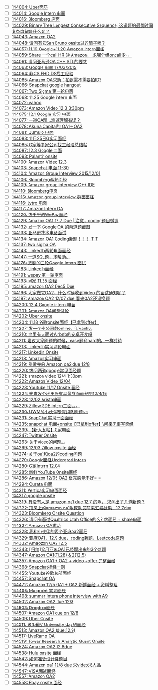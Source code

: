 - [ ] [144004: Uber面筋](http://instant.1point3acres.com/thread/144004)
- [ ] [144014: Google Intern 电面](http://instant.1point3acres.com/thread/144014)
- [ ] [144016: Bloomberg 店面](http://instant.1point3acres.com/thread/144016)
- [ ] [144029: Binary Tree Longest Consecutive Sequence, 这道题的最优时间复杂度解是什么呢？](http://instant.1point3acres.com/thread/144029)
- [ ] [144043: Amazon OA2](http://instant.1point3acres.com/thread/144043)
- [ ] [144048: 请问有去San Bruno onsite过的筒子嚒？](http://instant.1point3acres.com/thread/144048)
- [ ] [144057: 11.19 Google+11.20 Amazon intern面经](http://instant.1point3acres.com/thread/144057)
- [ ] [144059: Share 一个call HR @ Amazon， 求哪个组oncall少。。](http://instant.1point3acres.com/thread/144059)
- [ ] [144061: 请问亚马逊OA C++ STL的要求](http://instant.1point3acres.com/thread/144061)
- [ ] [144063: Google 电面 12/03/2015](http://instant.1point3acres.com/thread/144063)
- [ ] [144064: 非CS PHD DS找工经验](http://instant.1point3acres.com/thread/144064)
- [ ] [144065: Amazon OA求助：拍照需不需要拍ID?](http://instant.1point3acres.com/thread/144065)
- [ ] [144066: Snapchat google hangout](http://instant.1point3acres.com/thread/144066)
- [ ] [144067: Two Sigma 第一轮电面](http://instant.1point3acres.com/thread/144067)
- [ ] [144068: 11.25 Google intern 电面](http://instant.1point3acres.com/thread/144068)
- [ ] [144072: yahoo](http://instant.1point3acres.com/thread/144072)
- [ ] [144073: Amazon Video 12.3 3:30pm](http://instant.1point3acres.com/thread/144073)
- [ ] [144075: 12.1 Google 实习 电面](http://instant.1point3acres.com/thread/144075)
- [ ] [144077: 一道OA题...难道理解有误？](http://instant.1point3acres.com/thread/144077)
- [ ] [144078: Akuna Capital的 OA1＋OA2](http://instant.1point3acres.com/thread/144078)
- [ ] [144081: Qumulo 电面](http://instant.1point3acres.com/thread/144081)
- [ ] [144083: 11月25日G实习面经](http://instant.1point3acres.com/thread/144083)
- [ ] [144085: G家等多家公司找工经验总结帖](http://instant.1point3acres.com/thread/144085)
- [ ] [144087: 12.3 Google 二面](http://instant.1point3acres.com/thread/144087)
- [ ] [144093: Palantir onsite](http://instant.1point3acres.com/thread/144093)
- [ ] [144100: Amazon Video 12.3](http://instant.1point3acres.com/thread/144100)
- [ ] [144103: Snapchat 电面 11-30](http://instant.1point3acres.com/thread/144103)
- [ ] [144104: Amazon Group Interview 2015/12/01](http://instant.1point3acres.com/thread/144104)
- [ ] [144106: Bloomberg两轮面经](http://instant.1point3acres.com/thread/144106)
- [ ] [144109: Amazon group interview C++ IDE](http://instant.1point3acres.com/thread/144109)
- [ ] [144110: Bloomberg电面](http://instant.1point3acres.com/thread/144110)
- [ ] [144115: Amazon group interview 群面面经](http://instant.1point3acres.com/thread/144115)
- [ ] [144116: Lytro 电面](http://instant.1point3acres.com/thread/144116)
- [ ] [144117: Amazon Intern OA](http://instant.1point3acres.com/thread/144117)
- [ ] [144120: 热乎乎的WePay面经](http://instant.1point3acres.com/thread/144120)
- [ ] [144129: Amazon OA1 12.7 Due | 注意，coding题目微调](http://instant.1point3acres.com/thread/144129)
- [ ] [144132: 发一下 Google OA 的两道题截图](http://instant.1point3acres.com/thread/144132)
- [ ] [144133: 亚马逊技术电话面试](http://instant.1point3acres.com/thread/144133)
- [ ] [144134: Amazon OA1 Coding新题！！！ T T](http://instant.1point3acres.com/thread/144134)
- [ ] [144137: two sigma OA](http://instant.1point3acres.com/thread/144137)
- [ ] [144143: LinkedIn两轮电面面经](http://instant.1point3acres.com/thread/144143)
- [ ] [144147: 一道SQL题，求帮助。](http://instant.1point3acres.com/thread/144147)
- [ ] [144176: 悲剧的三轮Google Intern 面试](http://instant.1point3acres.com/thread/144176)
- [ ] [144183: LinkedIn面经](http://instant.1point3acres.com/thread/144183)
- [ ] [144191: wepay 第一轮电面](http://instant.1point3acres.com/thread/144191)
- [ ] [144193: M家 11.25 面经](http://instant.1point3acres.com/thread/144193)
- [ ] [144195: amazon OA2 Dec5 Due](http://instant.1point3acres.com/thread/144195)
- [ ] [144196: 大家做完OA2，什么时候收到Video 的面试通知呢？](http://instant.1point3acres.com/thread/144196)
- [ ] [144197: Amazon OA2 12/07 due 看来OA2还没换题](http://instant.1point3acres.com/thread/144197)
- [ ] [144200: 12.4 Google intern 电面](http://instant.1point3acres.com/thread/144200)
- [ ] [144201: Amazon OA问题讨论](http://instant.1point3acres.com/thread/144201)
- [ ] [144202: Uber onsite](http://instant.1point3acres.com/thread/144202)
- [ ] [144204: 11.18 谷歌onsite面经【已拿到offer】](http://instant.1point3acres.com/thread/144204)
- [ ] [144207: 发一个小公司的online，叫vantiv.](http://instant.1point3acres.com/thread/144207)
- [ ] [144210: 地里有人面过Airbnb的安卓开发吗](http://instant.1point3acres.com/thread/144210)
- [ ] [144211: 建议大家刷题的时候，easy题和hard的，一样对待](http://instant.1point3acres.com/thread/144211)
- [ ] [144213: Linkedin实习两轮电面](http://instant.1point3acres.com/thread/144213)
- [ ] [144217: Linkedin Onsite](http://instant.1point3acres.com/thread/144217)
- [ ] [144218: Amazon实习电面](http://instant.1point3acres.com/thread/144218)
- [ ] [144219: 刚做完的 Amazon oa2 due 12/8](http://instant.1point3acres.com/thread/144219)
- [ ] [144220: 求问两道google常见面经题](http://instant.1point3acres.com/thread/144220)
- [ ] [144221: amazon video 12/4 1:30pm](http://instant.1point3acres.com/thread/144221)
- [ ] [144222: Amazon Video 12/04](http://instant.1point3acres.com/thread/144222)
- [ ] [144223: Youtube 11/17 Onsite 面经](http://instant.1point3acres.com/thread/144223)
- [ ] [144224: 我来发个地里所有马鬃群面面经吧12/4/15](http://instant.1point3acres.com/thread/144224)
- [ ] [144228: 12/02 Arista电面](http://instant.1point3acres.com/thread/144228)
- [ ] [144229: Zillow SDE intern二面。。。](http://instant.1point3acres.com/thread/144229)
- [ ] [144230: UWM的小伙伴寒假组队刷题~~](http://instant.1point3acres.com/thread/144230)
- [ ] [144231: SnapChat实习一面面经](http://instant.1point3acres.com/thread/144231)
- [ ] [144235: snapchat 电面+onsite【已拿到offer】\\闲来无事写面经](http://instant.1point3acres.com/thread/144235)
- [ ] [144239: 【新人发帖】G家电面](http://instant.1point3acres.com/thread/144239)
- [ ] [144247: Twitter Onsite](http://instant.1point3acres.com/thread/144247)
- [ ] [144263: 关于video的问题。。](http://instant.1point3acres.com/thread/144263)
- [ ] [144269: 12/03 Zillow onsite 面经](http://instant.1point3acres.com/thread/144269)
- [ ] [144274: 关于oa1和oa2的coding问题](http://instant.1point3acres.com/thread/144274)
- [ ] [144279: Google面经Undergrad Intern](http://instant.1point3acres.com/thread/144279)
- [ ] [144280: G家Intern 12.04](http://instant.1point3acres.com/thread/144280)
- [ ] [144285: 新鲜YouTube Onsite面经](http://instant.1point3acres.com/thread/144285)
- [ ] [144286: Amazon 12/05 OA2 做完感觉不好= =](http://instant.1point3acres.com/thread/144286)
- [ ] [144294: Curata 电面](http://instant.1point3acres.com/thread/144294)
- [ ] [144311: Vertica实习电面面经](http://instant.1point3acres.com/thread/144311)
- [ ] [144317: google onsite](http://instant.1point3acres.com/thread/144317)
- [ ] [144319: 有没有人是 amazon oa1 due 12.7 的啊， 求问出了几道新题？](http://instant.1point3acres.com/thread/144319)
- [ ] [144322: 顶风上的amazon oa1敢死队员前来汇报战果，12.7due](http://instant.1point3acres.com/thread/144322)
- [ ] [144323: Bloomberg Onsite Question](http://instant.1point3acres.com/thread/144323)
- [ ] [144326: 请问有面过Qualtrics Utah Office的么? 求面经 + share电面](http://instant.1point3acres.com/thread/144326)
- [ ] [144327: Amazon OA求助](http://instant.1point3acres.com/thread/144327)
- [ ] [144328: 我和小伙伴的两个亚麻oa2面经](http://instant.1point3acres.com/thread/144328)
- [ ] [144329: 亚麻OA1，12.9 due，coding新题，Leetcode原题](http://instant.1point3acres.com/thread/144329)
- [ ] [144332: Amaozon OA2 12.5](http://instant.1point3acres.com/thread/144332)
- [ ] [144343: [归纳]12月亚麻OA1已经爆出来的3个新题](http://instant.1point3acres.com/thread/144343)
- [ ] [144347: Amazon OA1(11.28) &amp; 2(12.5)](http://instant.1point3acres.com/thread/144347)
- [ ] [144357: Amazon OA1 + OA2 + video +offer 完整面经](http://instant.1point3acres.com/thread/144357)
- [ ] [144368: Snapchat挂经一则](http://instant.1point3acres.com/thread/144368)
- [ ] [144455: Youtube谷歌总部面经](http://instant.1point3acres.com/thread/144455)
- [ ] [144457: Snapchat OA](http://instant.1point3acres.com/thread/144457)
- [ ] [144472: Amazon 12/5 OA1 + OA2 新鲜面经 + 资料整理](http://instant.1point3acres.com/thread/144472)
- [ ] [144495: Maxpoint 实习面经](http://instant.1point3acres.com/thread/144495)
- [ ] [144498: summer intern phone interview with A9](http://instant.1point3acres.com/thread/144498)
- [ ] [144502: Amazon OA2 due 12/8](http://instant.1point3acres.com/thread/144502)
- [ ] [144503: Dropbox面经](http://instant.1point3acres.com/thread/144503)
- [ ] [144507: Amazon OA1 due on 12/8](http://instant.1point3acres.com/thread/144507)
- [ ] [144509: Uber Onsite](http://instant.1point3acres.com/thread/144509)
- [ ] [144511: 求fb最近University day的面经](http://instant.1point3acres.com/thread/144511)
- [ ] [144513: Amazon OA2 (due:12.9)](http://instant.1point3acres.com/thread/144513)
- [ ] [144517: LiveRamp OA](http://instant.1point3acres.com/thread/144517)
- [ ] [144519: Tower Research Analytic Quant Onsite](http://instant.1point3acres.com/thread/144519)
- [ ] [144524: Amazon OA2 12.8due](http://instant.1point3acres.com/thread/144524)
- [ ] [144538: Hulu onsite 面经](http://instant.1point3acres.com/thread/144538)
- [ ] [144542: 如何准备设计类题目](http://instant.1point3acres.com/thread/144542)
- [ ] [144544: Amazon oa1 12/8 due 求video求人品](http://instant.1point3acres.com/thread/144544)
- [ ] [144547: VISA面试面经](http://instant.1point3acres.com/thread/144547)
- [ ] [144557: Amazon OA2](http://instant.1point3acres.com/thread/144557)
- [ ] [144558: Ebay onsite 面经](http://instant.1point3acres.com/thread/144558)
